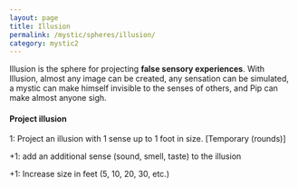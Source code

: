 ```yaml
---
layout: page
title: Illusion
permalink: /mystic/spheres/illusion/
category: mystic2
---
```

Illusion is the sphere for projecting **false sensory experiences**.
With Illusion, almost any image can be created, any sensation can be
simulated, a mystic can make himself invisible to the senses of others,
and Pip can make almost anyone sigh.

#### Project illusion

1: Project an illusion with 1 sense up to 1 foot in size. \[Temporary
(rounds)\]

+1: add an additional sense (sound, smell, taste) to the illusion

+1: Increase size in feet (5, 10, 20, 30, etc.)

